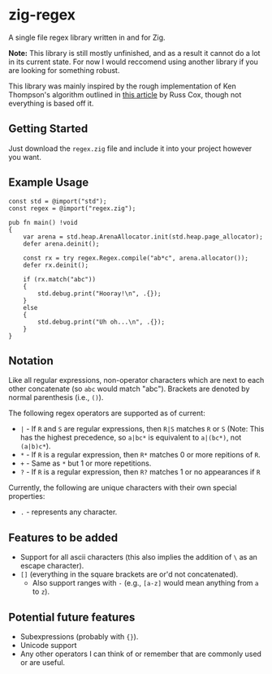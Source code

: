 # zig-regex
 A single file regex library written in and for Zig.

 **Note:** This library is still mostly unfinished, and as a result it cannot do a lot in its current state. For now I would reccomend using another library if you are looking for something robust.  
 
 This library was mainly inspired by the rough implementation of Ken Thompson's algorithm outlined in [this article](https://swtch.com/~rsc/regexp/regexp1.html) by Russ Cox, though not everything is based off it.

## Getting Started
 Just download the `regex.zig` file and include it into your project however you want.  

## Example Usage
```zig
const std = @import("std");
const regex = @import("regex.zig");

pub fn main() !void
{
    var arena = std.heap.ArenaAllocator.init(std.heap.page_allocator);
    defer arena.deinit();

    const rx = try regex.Regex.compile("ab*c", arena.allocator());
    defer rx.deinit();
    
    if (rx.match("abc")) 
    {
        std.debug.print("Hooray!\n", .{});
    } 
    else 
    {
        std.debug.print("Uh oh...\n", .{});
    }
}
```

## Notation
 Like all regular expressions, non-operator characters which are next to each other concatenate (so `abc` would match "abc"). Brackets are denoted by normal parenthesis (i.e., `()`).

 The following regex operators are supported as of current:
 * `|` - If `R` and `S` are regular expressions, then `R|S` matches `R` or `S` (Note: This has the highest precedence, so `a|bc*` is equivalent to `a|(bc*)`, not `(a|b)c*`).
 * `*` - If `R` is a regular expression, then `R*` matches 0 or more repitions of `R`.
 * `+` - Same as `*` but 1 or more repetitions.
 * `?` - If `R` is a regular expression, then `R?` matches 1 or no appearances if `R`

 Currently, the following are unique characters with their own special properties:
 * `.` - represents any character. 

## Features to be added
 * Support for all ascii characters (this also implies the addition of `\` as an escape character).
 * `[]` (everything in the square brackets are or'd not concatenated).
    - Also support ranges with `-` (e.g., `[a-z]` would mean anything from `a` to `z`).

## Potential future features
 * Subexpressions (probably with `{}`).
 * Unicode support
 * Any other operators I can think of or remember that are commonly used or are useful.
